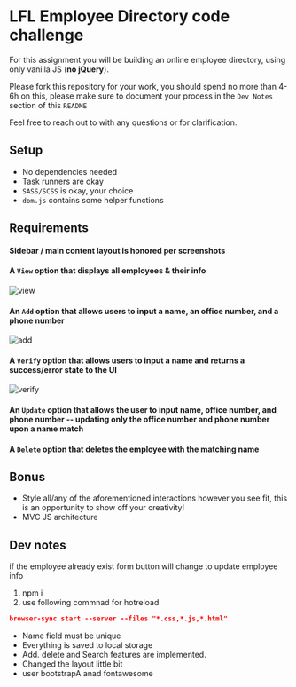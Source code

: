 # LFL Employee Directory code challenge

For this assignment you will be building an online employee directory, using only vanilla JS (**no jQuery**).

Please fork this repository for your work, you should spend no more than 4-6h on this, please make sure to document your process in the `Dev Notes` section of this `README`

Feel free to reach out to with any questions or for clarification.

## Setup
- No dependencies needed
- Task runners are okay
- `SASS/SCSS` is okay, your choice
- `dom.js` contains some helper functions

## Requirements
#### Sidebar / main content layout is honored per screenshots

#### A `View` option that displays all employees & their info

![view](images/print.png)

#### An `Add` option that allows users to input a name, an office number, and a phone number

![add](images/add.png)

#### A `Verify` option that allows users to input a name and returns a success/error state to the UI

![verify](images/verify.png)

#### An `Update` option that allows the user to input name, office number, and phone number -- updating only the office number and phone number upon a name match

#### A `Delete` option that deletes the employee with the matching name

## Bonus
- Style all/any of the aforementioned interactions however you see fit, this is an opportunity to show off your creativity!
- MVC JS architecture

## Dev notes
if the employee already exist form button will change to update employee info

1. npm i
2. use following commnad for hotreload 
```json
browser-sync start --server --files "*.css,*.js,*.html"
```
- Name field must be unique
- Everything is saved to local storage
- Add. delete and Search features are implemented.
- Changed the layout little bit
- user bootstrapA anad fontawesome